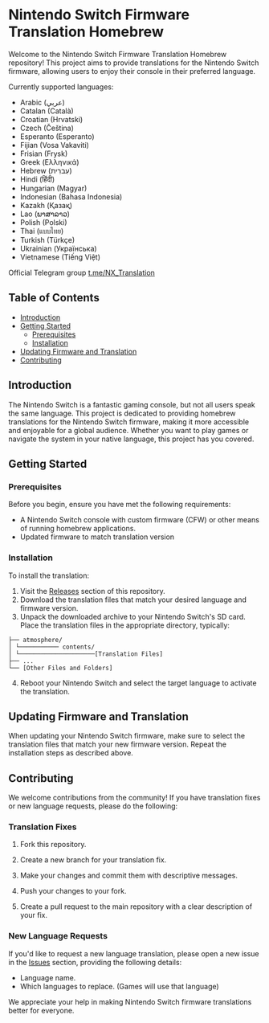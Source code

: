 # Nintendo Switch Firmware Translation Homebrew

Welcome to the Nintendo Switch Firmware Translation Homebrew repository! This project aims to provide translations for the Nintendo Switch firmware, allowing users to enjoy their console in their preferred language.

Currently supported languages:
* Arabic (عربي)
* Catalan (Català)
* Croatian (Hrvatski)
* Czech (Čeština)
* Esperanto (Esperanto)
* Fijian (Vosa Vakaviti)
* Frisian (Frysk)
* Greek (Ελληνικά)
* Hebrew (עִברִית)
* Hindi (हिंदी)
* Hungarian (Magyar)
* Indonesian (Bahasa Indonesia)
* Kazakh (Қазақ)
* Lao (ພາສາລາວ)
* Polish (Polski)
* Thai (แบบไทย)
* Turkish (Türkçe)
* Ukrainian (Українська)
* Vietnamese (Tiếng Việt)

Official Telegram group [t.me/NX_Translation](https://t.me/NX_Translation)

## Table of Contents

- [Introduction](#introduction)
- [Getting Started](#getting-started)
  - [Prerequisites](#prerequisites)
  - [Installation](#installation)
- [Updating Firmware and Translation](#updating-firmware-and-translation)
- [Contributing](#contributing)

## Introduction

The Nintendo Switch is a fantastic gaming console, but not all users speak the same language. This project is dedicated to providing homebrew translations for the Nintendo Switch firmware, making it more accessible and enjoyable for a global audience. Whether you want to play games or navigate the system in your native language, this project has you covered.

## Getting Started

### Prerequisites

Before you begin, ensure you have met the following requirements:

- A Nintendo Switch console with custom firmware (CFW) or other means of running homebrew applications.
- Updated firmware to match translation version

### Installation

To install the translation:

1. Visit the [Releases](https://github.com/NX-Family/NX-Translation/releases) section of this repository.
2. Download the translation files that match your desired language and firmware version.
3. Unpack the downloaded archive to your Nintendo Switch's SD card. Place the translation files in the appropriate directory, typically:
```SDCARD/
├── atmosphere/
│ └─────────── contents/
│ └─────────────────────[Translation Files]
├── ...
└── [Other Files and Folders]
```
4. Reboot your Nintendo Switch and select the target language to activate the translation.

## Updating Firmware and Translation

When updating your Nintendo Switch firmware, make sure to select the translation files that match your new firmware version. Repeat the installation steps as described above.

## Contributing

We welcome contributions from the community! If you have translation fixes or new language requests, please do the following:

### Translation Fixes

1. Fork this repository.

2. Create a new branch for your translation fix.

3. Make your changes and commit them with descriptive messages.

4. Push your changes to your fork.

5. Create a pull request to the main repository with a clear description of your fix.

### New Language Requests

If you'd like to request a new language translation, please open a new issue in the [Issues](https://github.com/NX-Family/NX-Translation/issues) section, providing the following details:

- Language name.
- Which languages to replace. (Games will use that language)

We appreciate your help in making Nintendo Switch firmware translations better for everyone.
